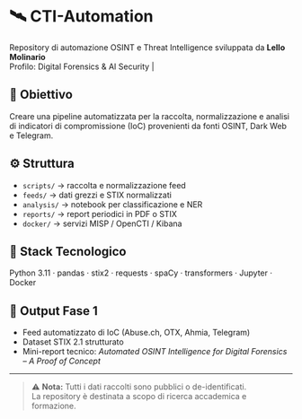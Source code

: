 # 🛰️ CTI-Automation
Repository di automazione OSINT e Threat Intelligence sviluppata da **Lello Molinario**  
Profilo: Digital Forensics & AI Security | 

## 🎯 Obiettivo
Creare una pipeline automatizzata per la raccolta, normalizzazione e analisi di indicatori di compromissione (IoC) provenienti da fonti OSINT, Dark Web e Telegram.

## ⚙️ Struttura
- `scripts/` → raccolta e normalizzazione feed
- `feeds/` → dati grezzi e STIX normalizzati
- `analysis/` → notebook per classificazione e NER
- `reports/` → report periodici in PDF o STIX
- `docker/` → servizi MISP / OpenCTI / Kibana

## 🔧 Stack Tecnologico
Python 3.11 · pandas · stix2 · requests · spaCy · transformers · Jupyter · Docker

## 📘 Output Fase 1
- Feed automatizzato di IoC (Abuse.ch, OTX, Ahmia, Telegram)
- Dataset STIX 2.1 strutturato
- Mini-report tecnico: *Automated OSINT Intelligence for Digital Forensics – A Proof of Concept*

---

> ⚠️ **Nota:** Tutti i dati raccolti sono pubblici o de-identificati.  
> La repository è destinata a scopo di ricerca accademica e formazione.
